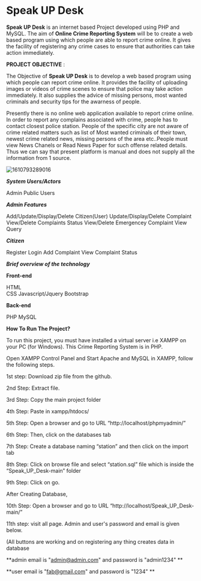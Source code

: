 # Speak UP Desk

**Speak UP Desk** is an internet based Project developed using PHP and MySQL. The aim of **Online Crime Reporting System** will be to create a web based program using which people are able to report crime online. It gives the facility of registering any crime cases to ensure that authorities can take action immediately.

**PROJECT OBJECTIVE** :

The Objective of **Speak UP Desk** is to develop a web based program using which people can report crime online. It provides the facility of uploading images or videos of crime scenes to ensure that police may take action immediately. It also supplies the advice of missing persons, most wanted criminals and security tips for the awarness of people.
    
Presently there is no online web application available to report crime online. In order to report any complains associated with crime, people has to contact closest police station. People of the specific city are not aware of crime related matters such as list of Most wanted criminals of their town, newest crime related news, missing persons of the area etc..People must view News Chanels or Read News Paper for such offense related details. Thus we can say that present platform is manual and does not supply all the information from 1 source.

![1610793289016](https://user-images.githubusercontent.com/62890747/104809640-b4275980-5814-11eb-8804-6d13ad685bb6.jpg)    

***System Users/Actors***



Admin
Public Users


***Admin Features***



Add/Update/Display/Delete Citizen(User)
Update/Display/Delete Complaint
View/Delete Complaints Status
View/Delete Emergencey Complaint
View Query



***Citizen***




Register
Login
Add Complaint
View Complaint Status



***Brief overview of the technology***


**Front-end**




HTML	
CSS
Javascript/Jquery
Bootstrap


**Back-end**



PHP
MySQL


**How To Run The Project?**




To run this project, you must have installed a virtual server i.e XAMPP on your PC (for Windows). This Crime Reporting System is in PHP.



Open XAMPP Control Panel and Start Apache and MySQL in XAMPP, follow the following steps.



1st step: Download zip file from the github.


2nd Step: Extract file.


3rd Step: Copy the main project folder


4th Step: Paste in xampp/htdocs/



5th Step: Open a browser and go to URL “http://localhost/phpmyadmin/”


6th Step: Then, click on the databases tab


7th Step: Create a database naming “station” and then click on the import tab



8th Step: Click on browse file and select “station.sql” file which is inside the “Speak_UP_Desk-main” folder



9th Step: Click on go.



After Creating Database,



10th Step: Open a browser and go to URL “http://localhost/Speak_UP_Desk-main/”


11th step: visit all page. Admin and user's password and email is given below.


(All buttons are working and on registering any thing creates data in database



**admin email is "admin@admin.com"  and password is "admin1234"   **


**user email is  "fab@gmail.com"  and password is  "1234"      **




